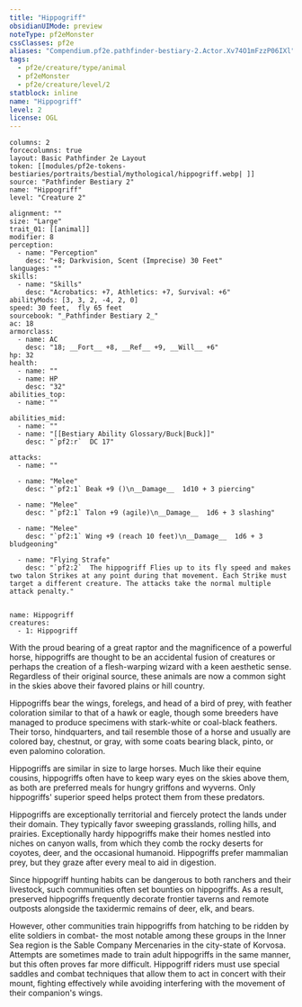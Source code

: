 ```yaml
---
title: "Hippogriff"
obsidianUIMode: preview
noteType: pf2eMonster
cssClasses: pf2e
aliases: "Compendium.pf2e.pathfinder-bestiary-2.Actor.Xv74O1mFzzP06IXl" 
tags:
  - pf2e/creature/type/animal
  - pf2eMonster
  - pf2e/creature/level/2
statblock: inline
name: "Hippogriff"
level: 2
license: OGL
---
```


```statblock
columns: 2
forcecolumns: true
layout: Basic Pathfinder 2e Layout
token: [[modules/pf2e-tokens-bestiaries/portraits/bestial/mythological/hippogriff.webp| ]]
source: "Pathfinder Bestiary 2"
name: "Hippogriff"
level: "Creature 2"

alignment: ""
size: "Large"
trait_01: [[animal]]
modifier: 8
perception:
  - name: "Perception"
    desc: "+8; Darkvision, Scent (Imprecise) 30 Feet"
languages: ""
skills:
  - name: "Skills"
    desc: "Acrobatics: +7, Athletics: +7, Survival: +6"
abilityMods: [3, 3, 2, -4, 2, 0]
speed: 30 feet,  fly 65 feet
sourcebook: "_Pathfinder Bestiary 2_"
ac: 18
armorclass:
  - name: AC
    desc: "18; __Fort__ +8, __Ref__ +9, __Will__ +6"
hp: 32
health:
  - name: ""
  - name: HP
    desc: "32"
abilities_top:
  - name: ""

abilities_mid:
  - name: ""
  - name: "[[Bestiary Ability Glossary/Buck|Buck]]"
    desc: "`pf2:r`  DC 17"

attacks:
  - name: ""

  - name: "Melee"
    desc: "`pf2:1` Beak +9 ()\n__Damage__  1d10 + 3 piercing"

  - name: "Melee"
    desc: "`pf2:1` Talon +9 (agile)\n__Damage__  1d6 + 3 slashing"

  - name: "Melee"
    desc: "`pf2:1` Wing +9 (reach 10 feet)\n__Damage__  1d6 + 3 bludgeoning"

  - name: "Flying Strafe"
    desc: "`pf2:2`  The hippogriff Flies up to its fly speed and makes two talon Strikes at any point during that movement. Each Strike must target a different creature. The attacks take the normal multiple attack penalty."
 
```

```encounter-table
name: Hippogriff
creatures:
  - 1: Hippogriff
```



With the proud bearing of a great raptor and the magnificence of a powerful horse, hippogriffs are thought to be an accidental fusion of creatures or perhaps the creation of a flesh-warping wizard with a keen aesthetic sense. Regardless of their original source, these animals are now a common sight in the skies above their favored plains or hill country.

Hippogriffs bear the wings, forelegs, and head of a bird of prey, with feather coloration similar to that of a hawk or eagle, though some breeders have managed to produce specimens with stark-white or coal-black feathers. Their torso, hindquarters, and tail resemble those of a horse and usually are colored bay, chestnut, or gray, with some coats bearing black, pinto, or even palomino coloration.

Hippogriffs are similar in size to large horses. Much like their equine cousins, hippogriffs often have to keep wary eyes on the skies above them, as both are preferred meals for hungry griffons and wyverns. Only hippogriffs' superior speed helps protect them from these predators.

Hippogriffs are exceptionally territorial and fiercely protect the lands under their domain. They typically favor sweeping grasslands, rolling hills, and prairies. Exceptionally hardy hippogriffs make their homes nestled into niches on canyon walls, from which they comb the rocky deserts for coyotes, deer, and the occasional humanoid. Hippogriffs prefer mammalian prey, but they graze after every meal to aid in digestion.

Since hippogriff hunting habits can be dangerous to both ranchers and their livestock, such communities often set bounties on hippogriffs. As a result, preserved hippogriffs frequently decorate frontier taverns and remote outposts alongside the taxidermic remains of deer, elk, and bears.

However, other communities train hippogriffs from hatching to be ridden by elite soldiers in combat- the most notable among these groups in the Inner Sea region is the Sable Company Mercenaries in the city-state of Korvosa. Attempts are sometimes made to train adult hippogriffs in the same manner, but this often proves far more difficult. Hippogriff riders must use special saddles and combat techniques that allow them to act in concert with their mount, fighting effectively while avoiding interfering with the movement of their companion's wings.
